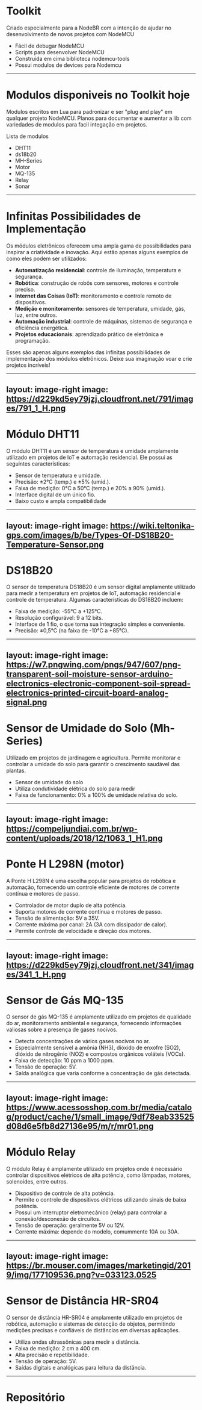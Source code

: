 # Toolkit

Criado especialmente para a NodeBR com a intenção de ajudar no desenvolvimento de novos projetos com NodeMCU

- Fácil de debugar NodeMCU
- Scripts para desenvolver NodeMCU
- Construida em cima biblioteca nodemcu-tools
- Possui modulos de devices para Nodemcu



---


# Modulos disponiveis no Toolkit hoje

Modulos escritos em Lua para padronizar e ser "plug and play" em qualquer projeto NodeMCU. Planos para documentar e aumentar a lib com variedades de modulos para facil integação em projetos.

Lista de modulos

- DHT11
- ds18b20
- MH-Series
- Motor
- MQ-135
- Relay
- Sonar


---


# Infinitas Possibilidades de Implementação

Os módulos eletrônicos oferecem uma ampla gama de possibilidades para inspirar a criatividade e inovação. Aqui estão apenas alguns exemplos de como eles podem ser utilizados:

- **Automatização residencial**: controle de iluminação, temperatura e segurança.
- **Robótica**: construção de robôs com sensores, motores e controle preciso.
- **Internet das Coisas (IoT)**: monitoramento e controle remoto de dispositivos.
- **Medição e monitoramento**: sensores de temperatura, umidade, gás, luz, entre outros.
- **Automação industrial**: controle de máquinas, sistemas de segurança e eficiência energética.
- **Projetos educacionais**: aprendizado prático de eletrônica e programação.

Esses são apenas alguns exemplos das infinitas possibilidades de implementação dos módulos eletrônicos. Deixe sua imaginação voar e crie projetos incríveis!



---
layout: image-right
image: https://d229kd5ey79jzj.cloudfront.net/791/images/791_1_H.png
---

# Módulo DHT11

O módulo DHT11 é um sensor de temperatura e umidade amplamente utilizado em projetos de IoT e automação residencial. Ele possui as seguintes características:

- Sensor de temperatura e umidade.
- Precisão: ±2°C (temp.) e ±5% (umid.).
- Faixa de medição: 0°C a 50°C (temp.) e 20% a 90% (umid.).
- Interface digital de um único fio.
- Baixo custo e ampla compatibilidade



---
layout: image-right
image: https://wiki.teltonika-gps.com/images/b/be/Types-Of-DS18B20-Temperature-Sensor.png
---

# DS18B20

O sensor de temperatura DS18B20 é um sensor digital amplamente utilizado para medir a temperatura em projetos de IoT, automação residencial e controle de temperatura. Algumas características do DS18B20 incluem:

- Faixa de medição: -55°C a +125°C.
- Resolução configurável: 9 a 12 bits.
- Interface de 1 fio, o que torna sua integração simples e conveniente.
- Precisão: ±0,5°C (na faixa de -10°C a +85°C).

---
layout: image-right
image: https://w7.pngwing.com/pngs/947/607/png-transparent-soil-moisture-sensor-arduino-electronics-electronic-component-soil-spread-electronics-printed-circuit-board-analog-signal.png
---
 
# Sensor de Umidade do Solo (Mh-Series)

Utilizado em projetos de jardinagem e agricultura. Permite monitorar e controlar a umidade do solo para garantir o crescimento saudável das plantas.


- Sensor de umidade do solo
- Utiliza condutividade elétrica do solo para medir
- Faixa de funcionamento: 0% a 100% de umidade relativa do solo.

---
layout: image-right
image: https://compeljundiai.com.br/wp-content/uploads/2018/12/1063_1_H1.png
---

# Ponte H L298N (motor)
A Ponte H L298N é uma escolha popular para projetos de robótica e automação, fornecendo um controle eficiente de motores de corrente contínua e motores de passo.


- Controlador de motor duplo de alta potência.
- Suporta motores de corrente contínua e motores de passo.
- Tensão de alimentação: 5V a 35V.
- Corrente máxima por canal: 2A (3A com dissipador de calor).
- Permite controle de velocidade e direção dos motores.


---
layout: image-right
image: https://d229kd5ey79jzj.cloudfront.net/341/images/341_1_H.png
---


# Sensor de Gás MQ-135
O sensor de gás MQ-135 é amplamente utilizado em projetos de qualidade do ar, monitoramento ambiental e segurança, fornecendo informações valiosas sobre a presença de gases nocivos.


- Detecta concentrações de vários gases nocivos no ar.
- Especialmente sensível a amônia (NH3), dióxido de enxofre (SO2), dióxido de nitrogênio (NO2) e compostos orgânicos voláteis (VOCs).
- Faixa de detecção: 10 ppm a 1000 ppm.
- Tensão de operação: 5V.
- Saída analógica que varia conforme a concentração de gás detectada.

---
layout: image-right
image: https://www.acessosshop.com.br/media/catalog/product/cache/1/small_image/9df78eab33525d08d6e5fb8d27136e95/m/r/mr01.png
---

# Módulo Relay

O módulo Relay é amplamente utilizado em projetos onde é necessário controlar dispositivos elétricos de alta potência, como lâmpadas, motores, solenoides, entre outros.


- Dispositivo de controle de alta potência.
- Permite o controle de dispositivos elétricos utilizando sinais de baixa potência.
- Possui um interruptor eletromecânico (relay) para controlar a conexão/desconexão de circuitos.
- Tensão de operação: geralmente 5V ou 12V.
- Corrente máxima: depende do modelo, comummente 10A ou 30A.


---
layout: image-right
image: https://br.mouser.com/images/marketingid/2019/img/177109536.png?v=033123.0525
---

# Sensor de Distância HR-SR04

O sensor de distância HR-SR04 é amplamente utilizado em projetos de robótica, automação e sistemas de detecção de objetos, permitindo medições precisas e confiáveis de distâncias em diversas aplicações.


- Utiliza ondas ultrassônicas para medir a distância.
- Faixa de medição: 2 cm a 400 cm.
- Alta precisão e repetibilidade.
- Tensão de operação: 5V.
- Saídas digitais e analógicas para leitura da distância.


---

# Repositório



